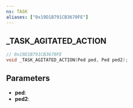 ```yaml
---
ns: TASK
aliases: ["0x19D1B791CB3670FE"]
---
```

## _TASK_AGITATED_ACTION

```c
// 0x19D1B791CB3670FE
void _TASK_AGITATED_ACTION(Ped ped, Ped ped2);
```


## Parameters
* **ped**: 
* **ped2**: 

